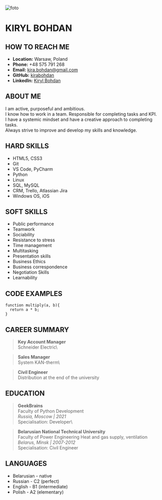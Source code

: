 ![foto](https://avatars.githubusercontent.com/u/77042063?v=4)

# KIRYL BOHDAN

## HOW TO REACH ME

- **Location:** Warsaw, Poland
- **Phone:** +48 575 791 268
- **Email:** kira.bohdan@gmail.com
- **GitHub:** [kirabohdan](https://github.com/KiraBohdan)
- **LinkedIn:** [Kiryl Bohdan](https://www.linkedin.com/in/kbohdan/)

## ABOUT ME

I am active, purposeful and ambitious.\
I know how to work in a team. Responsible for completing tasks and KPI.\
I have a systemic mindset and have a creative approach to completing tasks.\
Always strive to improve and develop my skills and knowledge.

## HARD SKILLS

- HTML5, CSS3
- Git
- VS Code, PyCharm
- Python
- Linux
- SQL, MySQL
- CRM, Trello, Atlassian Jira
- Windows OS, iOS

## SOFT SKILLS

- Public performance
- Teamwork
- Sociability
- Resistance to stress
- Time management
- Multitasking
- Presentation skills
- Business Ethics
- Business correspondence
- Negotiation Skills
- Learnability

## CODE EXAMPLES

```
function multiply(a, b){
  return a * b;
}
```

## CAREER SUMMARY

> **Key Account Manager**\
> Schneider Electric\

> **Sales Manager**\
> System KAN-therm\

> **Civil Engineer**\
> Distribution at the end of the university

## EDUCATION

> **GeekBrains**\
> Faculty of Python Development\
> _Russia, Moscow | 2021_\
> Specialisation: Developer\

> **Belarusian National Technical University**\
> Faculty of Power Engineering Heat and gas supply, ventilation\
> _Belarus, Minsk | 2007-2012_\
> Specialisation: Civil Engineer

## LANGUAGES

- Belarusian - native
- Russian - C2 (perfect)
- English - B1 (intermediate)
- Polish - A2 (elementary)
